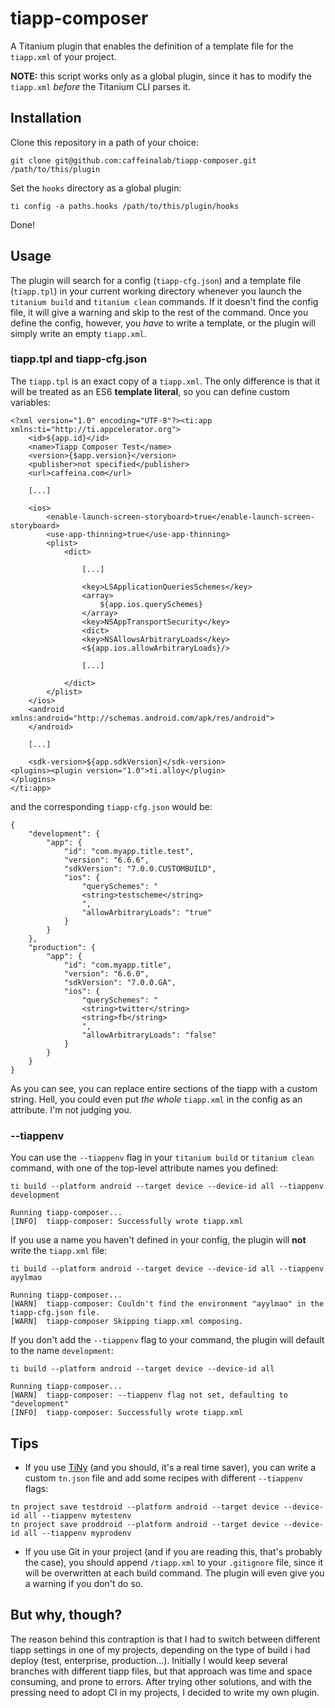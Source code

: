# tiapp-composer

A Titanium plugin that enables the definition of a template file for the `tiapp.xml` of your project.

**NOTE:** this script works only as a global plugin, since it has to modify the `tiapp.xml` _before_ the Titanium CLI parses it.

## Installation

Clone this repository in a path of your choice:
```
git clone git@github.com:caffeinalab/tiapp-composer.git /path/to/this/plugin
```

Set the `hooks` directory as a global plugin:
```
ti config -a paths.hooks /path/to/this/plugin/hooks
```

Done!

## Usage

The plugin will search for a config (`tiapp-cfg.json`) and a template file (`tiapp.tpl`) in your current working directory whenever you launch the `titanium build` and `titanium clean` commands.
If it doesn't find the config file, it will give a warning and skip to the rest of the command. Once you define the config, however, you *have* to write a template, or the plugin will simply write an empty `tiapp.xml`.

### tiapp.tpl and tiapp-cfg.json
The `tiapp.tpl` is an exact copy of a `tiapp.xml`. The only difference is that it will be treated as an ES6 **template literal**, so you can define custom variables:
```
<?xml version="1.0" encoding="UTF-8"?><ti:app xmlns:ti="http://ti.appcelerator.org">
	<id>${app.id}</id>
	<name>Tiapp Composer Test</name>
	<version>{$app.version}</version>
	<publisher>not specified</publisher>
	<url>caffeina.com</url>

	[...]

	<ios>
		<enable-launch-screen-storyboard>true</enable-launch-screen-storyboard>
		<use-app-thinning>true</use-app-thinning>
		<plist>
			<dict>

				[...]

				<key>LSApplicationQueriesSchemes</key>
				<array>
					${app.ios.querySchemes}
				</array>
				<key>NSAppTransportSecurity</key>
				<dict>
				<key>NSAllowsArbitraryLoads</key>
				<${app.ios.allowArbitraryLoads}/>

				[...]

			</dict>
		</plist>
	</ios>
	<android xmlns:android="http://schemas.android.com/apk/res/android">
	</android>

	[...]

	<sdk-version>${app.sdkVersion}</sdk-version>
<plugins><plugin version="1.0">ti.alloy</plugin>
</plugins>
</ti:app>
```

and the corresponding `tiapp-cfg.json` would be:
```
{
	"development": {
		"app": {
			"id": "com.myapp.title.test",
			"version": "6.6.6",
			"sdkVersion": "7.0.0.CUSTOMBUILD",
			"ios": {
				"querySchemes": "
				<string>testscheme</string>
				",
				"allowArbitraryLoads": "true"
			}
		}
	},
	"production": {
		"app": {
			"id": "com.myapp.title",
			"version": "6.6.0",
			"sdkVersion": "7.0.0.GA",
			"ios": {
				"querySchemes": "
				<string>twitter</string>
				<string>fb</string>
				",
				"allowArbitraryLoads": "false"
			}
		}
	}
}
```

As you can see, you can replace entire sections of the tiapp with a custom string. Hell, you could even put *the whole* `tiapp.xml` in the config as an attribute. I'm not judging you.

### --tiappenv
You can use the `--tiappenv` flag in your `titanium build` or `titanium clean` command, with one of the top-level attribute names you defined:
```
ti build --platform android --target device --device-id all --tiappenv development

Running tiapp-composer...
[INFO]  tiapp-composer: Successfully wrote tiapp.xml
```

If you use a name you haven't defined in your config, the plugin will **not** write the `tiapp.xml` file:
```
ti build --platform android --target device --device-id all --tiappenv ayylmao

Running tiapp-composer...
[WARN]  tiapp-composer: Couldn't find the environment "ayylmao" in the tiapp-cfg.json file.
[WARN]  tiapp-composer Skipping tiapp.xml composing.
```

If you don't add the `--tiappenv` flag to your command, the plugin will default to the name `development`:
```
ti build --platform android --target device --device-id all

Running tiapp-composer...
[WARN]  tiapp-composer: --tiappenv flag not set, defaulting to "development"
[INFO]  tiapp-composer: Successfully wrote tiapp.xml
```

## Tips
- If you use [TiNy](https://github.com/jasonkneen/tn) (and you should, it's a real time saver), you can write a custom `tn.json` file and add some recipes with different `--tiappenv` flags:
```
tn project save testdroid --platform android --target device --device-id all --tiappenv mytestenv
tn project save proddroid --platform android --target device --device-id all --tiappenv myprodenv
```

- If you use Git in your project (and if you are reading this, that's probably the case), you should append `/tiapp.xml` to your `.gitignore` file, since it will be overwritten at each build command. The plugin will even give you a warning if you don't do so.

## But why, though?
The reason behind this contraption is that I had to switch between different tiapp settings in one of my projects, depending on the type of build i had deploy (test, enterprise, production...).
Initially I would keep several branches with different tiapp files, but that approach was time and space consuming, and prone to errors.
After trying other solutions, and with the pressing need to adopt CI in my projects, I decided to write my own plugin.

